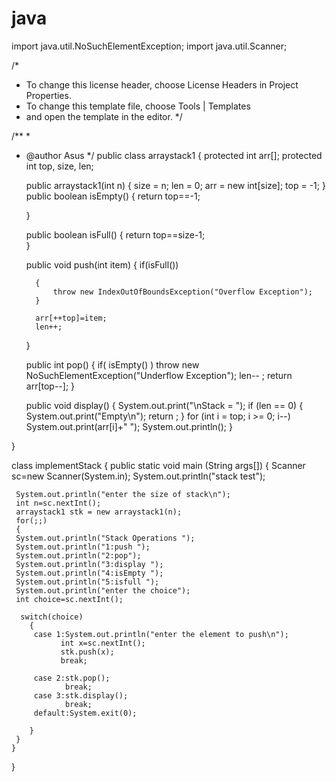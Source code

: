 # java


import java.util.NoSuchElementException;
import java.util.Scanner;

/*
 * To change this license header, choose License Headers in Project Properties.
 * To change this template file, choose Tools | Templates
 * and open the template in the editor.
 */

/**
 *
 * @author Asus
 */
public class arraystack1 {
     protected int arr[];
     protected int top, size, len;
     
    public arraystack1(int n)
    {
        size = n;
        len = 0;
        arr = new int[size];
        top = -1;
    }
     public boolean isEmpty()
     {
         return top==-1;
         
     }
     
     public boolean isFull()
     {
      return top==size-1;         
     }
     
     public void push(int item)
     {
         if(isFull())
         
         {
             throw new IndexOutOfBoundsException("Overflow Exception");
         }
     
         arr[++top]=item;
         len++;
     }
     
      public int pop()
    {
        if( isEmpty() )
            throw new NoSuchElementException("Underflow Exception");
        len-- ;
        return arr[top--]; 
    }

     public void display()
    {
        System.out.print("\nStack = ");
        if (len == 0)
        {
            System.out.print("Empty\n");
            return ;
        }
        for (int i = top; i >= 0; i--)
            System.out.print(arr[i]+" ");
        System.out.println();
    }  

  
   
     
     
     
 
}



class implementStack
{
    public static void main (String args[])
    {
     Scanner sc=new Scanner(System.in);
     System.out.println("stack test");
        
    
     System.out.println("enter the size of stack\n");
     int n=sc.nextInt();
     arraystack1 stk = new arraystack1(n);
     for(;;)
     {
     System.out.println("Stack Operations ");
     System.out.println("1:push ");
     System.out.println("2:pop");
     System.out.println("3:display ");
     System.out.println("4:isEmpty ");
     System.out.println("5:isfull ");
     System.out.println("enter the choice");
     int choice=sc.nextInt();
     
      switch(choice)
        {
         case 1:System.out.println("enter the element to push\n");  
               int x=sc.nextInt();
               stk.push(x);
               break;
          
         case 2:stk.pop();
                break;
         case 3:stk.display();
                break;
         default:System.exit(0);
          
        }
     }
    }
}
